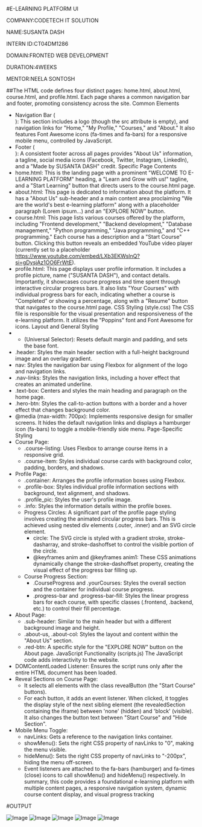 #E-LEARNING PLATFORM UI

COMPANY:CODETECH IT SOLUTION

NAME:SUSANTA DASH

INTERN ID:CT04DM1286

DOMAIN:FRONTED WEB DEVELOPMENT

DURATION:4WEEKS

MENTOR:NEELA SONTOSH

##The HTML code defines four distinct pages: home.html, about.html, course.html, and profile.html. Each page shares a common navigation bar and footer, promoting consistency across the site.
Common Elements
 * Navigation Bar (<nav>): This section includes a logo (though the src attribute is empty), and navigation links for "Home," "My Profile," "Courses," and "About." It also features Font Awesome icons (fa-times and fa-bars) for a responsive mobile menu, controlled by JavaScript.
 * Footer (<section class="footer">): A consistent footer across all pages provides "About Us" information, a tagline, social media icons (Facebook, Twitter, Instagram, LinkedIn), and a "Made by SUSANTA DASH" credit.
Specific Page Contents
 * home.html: This is the landing page with a prominent "WELCOME TO E-LEARNING PLATFORM" heading, a "Learn and Grow with us!" tagline, and a "Start Learning" button that directs users to the course.html page.
 * about.html: This page is dedicated to information about the platform. It has a "About Us" sub-header and a main content area proclaiming "We are the world's best e-learning platform" along with a placeholder paragraph (Lorem ipsum...) and an "EXPLORE NOW" button.
 * course.html: This page lists various courses offered by the platform, including "Frontend development," "Backend development," "Database management," "Python programming," "Java programming," and "C++ programming." Each course has a description and a "Start Course" button. Clicking this button reveals an embedded YouTube video player (currently set to a placeholder https://www.youtube.com/embed/LXb3EKWsInQ?si=gDysjAz1OO6FrWtE).
 * profile.html: This page displays user profile information. It includes a profile picture, name ("SUSANTA DASH"), and contact details. Importantly, it showcases course progress and time spent through interactive circular progress bars. It also lists "Your Courses" with individual progress bars for each, indicating whether a course is "Completed" or showing a percentage, along with a "Resume" button that navigates to the course.html page.
CSS Styling (style.css)
The CSS file is responsible for the visual presentation and responsiveness of the e-learning platform. It utilizes the "Poppins" font and Font Awesome for icons.
Layout and General Styling
 * * (Universal Selector): Resets default margin and padding, and sets the base font.
 * .header: Styles the main header section with a full-height background image and an overlay gradient.
 * nav: Styles the navigation bar using Flexbox for alignment of the logo and navigation links.
 * .nav-links: Styles the navigation links, including a hover effect that creates an animated underline.
 * .text-box: Centers and styles the main heading and paragraph on the home page.
 * .hero-btn: Styles the call-to-action buttons with a border and a hover effect that changes background color.
 * @media (max-width: 700px): Implements responsive design for smaller screens. It hides the default navigation links and displays a hamburger icon (fa-bars) to toggle a mobile-friendly side menu.
Page-Specific Styling
 * Course Page:
   * .course-listing: Uses Flexbox to arrange course items in a responsive grid.
   * .course-item: Styles individual course cards with background color, padding, borders, and shadows.
 * Profile Page:
   * .container: Arranges the profile information boxes using Flexbox.
   * .profile-box: Styles individual profile information sections with background, text alignment, and shadows.
   * .profile_pic: Styles the user's profile image.
   * .info: Styles the information details within the profile boxes.
   * Progress Circles: A significant part of the profile page styling involves creating the animated circular progress bars. This is achieved using nested div elements (.outer, .inner) and an SVG circle element.
     * circle: The SVG circle is styled with a gradient stroke, stroke-dasharray, and stroke-dashoffset to control the visible portion of the circle.
     * @keyframes anim and @keyframes anim1: These CSS animations dynamically change the stroke-dashoffset property, creating the visual effect of the progress bar filling up.
   * Course Progress Section:
     * .CourseProgress and .yourCourses: Styles the overall section and the container for individual course progress.
     * .progress-bar and .progress-bar-fill: Styles the linear progress bars for each course, with specific classes (.frontend, .backend, etc.) to control their fill percentage.
 * About Page:
   * .sub-header: Similar to the main header but with a different background image and height.
   * .about-us, .about-col: Styles the layout and content within the "About Us" section.
   * .red-btn: A specific style for the "EXPLORE NOW" button on the About page.
JavaScript Functionality (scripts.js)
The JavaScript code adds interactivity to the website.
 * DOMContentLoaded Listener: Ensures the script runs only after the entire HTML document has been loaded.
 * Reveal Sections on Course Page:
   * It selects all elements with the class revealButton (the "Start Course" buttons).
   * For each button, it adds an event listener. When clicked, it toggles the display style of the next sibling element (the revealedSection containing the iframe) between 'none' (hidden) and 'block' (visible). It also changes the button text between "Start Course" and "Hide Section".
 * Mobile Menu Toggle:
   * navLinks: Gets a reference to the navigation links container.
   * showMenu(): Sets the right CSS property of navLinks to "0", making the menu visible.
   * hideMenu(): Sets the right CSS property of navLinks to "-200px", hiding the menu off-screen.
   * Event listeners are attached to the fa-bars (hamburger) and fa-times (close) icons to call showMenu() and hideMenu() respectively.
In summary, this code provides a foundational e-learning platform with multiple content pages, a responsive navigation system, dynamic course content display, and visual progress tracking

#OUTPUT

![Image](https://github.com/user-attachments/assets/bc743fa8-2e8e-458c-aafc-855e4a4c3ce2)
![Image](https://github.com/user-attachments/assets/35893e49-86c7-43cd-b378-b5cfc59e1423)
![Image](https://github.com/user-attachments/assets/1e412268-6ba5-4f45-a8d7-32e7fa5935f2)
![Image](https://github.com/user-attachments/assets/39081d51-ce60-45b7-a560-a7ff00f3214f)
![Image](https://github.com/user-attachments/assets/20bde3f5-285b-4b6c-8cbf-61dc9d195b83)
